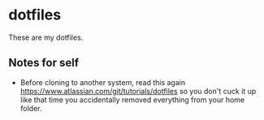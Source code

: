 # dotfiles

These are my dotfiles.

## Notes for self
 * Before cloning to another system, read this again https://www.atlassian.com/git/tutorials/dotfiles so you don't cuck it up like that time you accidentally removed everything from your home folder.

